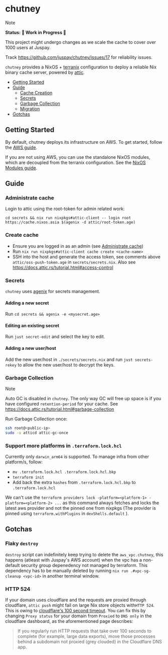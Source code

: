 # chutney

> [!NOTE]
> **Status: 🚧 Work in Progress 🚧**
>
> This project might undergo changes as we scale the cache to cover over 1000 users at Juspay.
>
> Track https://github.com/juspay/chutney/issues/17 for reliability issues.

`chutney` provides a NixOS + [terranix](https://terranix.org/) configuration to deploy a reliable Nix binary cache server, powered by [attic](https://docs.attic.rs/).

- [Getting Started](#getting-started)
- [Guide](#guide)
  - [Cache Creation](#create-cache)
  - [Secrets](#secrets)
  - [Garbage Collection](#garbage-collection)
  - [Migration](/docs/MIGRATION.md)
- [Gotchas](#gotchas)

## Getting Started

By default, chutney deploys its infrastructure on AWS. To get started, follow the [AWS guide](/docs/AWS.md).

If you are not using AWS, you can use the standalone NixOS modules, which are decoupled from the terranix configuration. See the [NixOS Modules guide](/docs/NIXOS_MODULES.md).

## Guide

### Administrate cache

Login to attic using the root-token for admin related work:
```
cd secrets && nix run nixpkgs#attic-client -- login root https://cache.nixos.asia $(agenix -d attic/root-token.age)
```

### Create cache

- Ensure you are logged in as an admin (see [Administrate cache](#administrate-cache))
- Run `nix run nixpkgs#attic-client cache create <cache-name>`
- SSH into the host and generate the access token, see comments above `attic/oss-push-token.age` in `secrets/secrets.nix`. Also see <https://docs.attic.rs/tutorial.html#access-control>

### Secrets

`chutney` uses [agenix](https://github.com/ryantm/agenix) for secrets management.

#### Adding a new secret

Run `cd secrets && agenix -e <mysecret.age>`

#### Editing an existing secret

Run `just secret-edit` and select the key to edit.

#### Adding a new user/host

Add the new user/host in `./secrets/secrets.nix` and run `just secrets-rekey` to allow the new user/host to decrypt the keys.

### Garbage Collection

> [!NOTE]
> Auto GC is disabled in `chutney`. The only way GC will free up space is if you have configured `retention-period` for your cache. See <https://docs.attic.rs/tutorial.html#garbage-collection>

Run Garbage Collection once:
```sh
ssh root@<public-ip>
sudo -u atticd attic-gc-once
```

### Support more platforms in `.terraform.lock.hcl`

Currently only `darwin_arm64` is supported. To manage infra from other platform/s, follow:
- `mv .terraform.lock.hcl .terraform.lock.hcl.bkp`
- `terraform init`
- Add back the extra `hashes` from `.terraform.lock.hcl.bkp` to `.terraform.lock.hcl`

We can't use the `terraform providers lock -platform=<platform-1> -platform=<platform-2> ...` as this command always fetches and locks the latest aws provider and not the pinned one from nixpkgs (The provider is pinned using `terraform.withPlugins` in `devShells.default` ).

## Gotchas

### Flaky `destroy`

`destroy` script can indefinitely keep trying to delete the `aws_vpc.chutney`, this happens (atleast with Juspay's AWS account) when the vpc has a non-default security group depenedency not managed by terraform. This dependency has to be manually deleted by running `nix run .#vpc-sg-cleanup <vpc-id>` in another terminal window.

### HTTP 524

If your domain uses cloudflare and the requests are proxied through cloudflare, `attic push` might fail on large Nix store objects with`HTTP 524`. This is owing to [cloudflare's 100 second timeout](https://developers.cloudflare.com/support/troubleshooting/http-status-codes/cloudflare-5xx-errors/#error-524-a-timeout-occurred). You can fix this by changing `Proxy status` for your domain from `Proxied` to `DNS only` in the cloudflare dashboard, as the aforementioned page describes:

> If you regularly run HTTP requests that take over 100 seconds to complete (for example, large data exports), move those processes behind a subdomain not proxied (grey clouded) in the Cloudflare DNS app.
